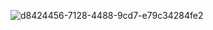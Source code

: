 ![d8424456-7128-4488-9cd7-e79c34284fe2](https://github.com/user-attachments/assets/9c58f868-26e8-449b-8938-e3edfbc293bb)

